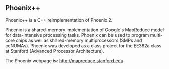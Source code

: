 ## Phoenix++ ##

Phoenix++ is a C++ reimplementation of Phoenix 2.

Phoenix is a shared-memory implementation of Google's MapReduce model
for data-intensive processing tasks. Phoenix can be used to program
multi-core chips as well as shared-memory multiprocessors (SMPs and
ccNUMAs). Phoenix was developed as a class project for the EE382a
class at Stanford (Advanced Processor Architecture). 

The Phoenix webpage is: http://mapreduce.stanford.edu

